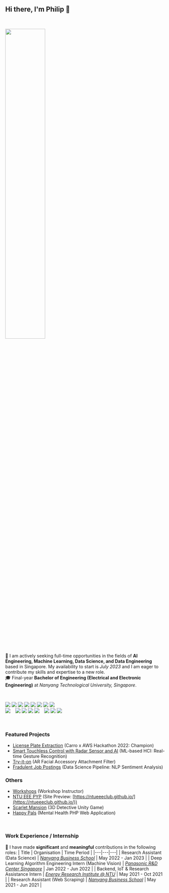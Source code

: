 ## Hi there, I'm Philip 👋 

<br>

<a href="https://www.linkedin.com/in/philip-lee-hann-yung-ab4503193/"><img src="https://img.shields.io/badge/LinkedIn-0077B5?style=for-the-badge&logo=linkedin&logoColor=white" height="50%"/></a>

🔭 I am actively seeking full-time opportunities in the fields of **AI Engineering, Machine Learning, Data Science, and Data Engineering** based in Singapore. My availability to start is *July 2023* and I am eager to contribute my skills and expertise to a new role.  
🎓 Final-year **Bachelor of Engineering (Electrical and Electronic Engineering)** at *Nanyang Technological University, Singapore*.

<br>

![](https://img.shields.io/badge/Python-FFD43B?style=for-the-badge&logo=python&logoColor=blue)
![](https://img.shields.io/badge/OpenCV-27338e?style=for-the-badge&logo=OpenCV&logoColor=white)
![](https://img.shields.io/badge/Numpy-777BB4?style=for-the-badge&logo=numpy&logoColor=white)
![](https://img.shields.io/badge/TensorFlow-FF6F00?style=for-the-badge&logo=TensorFlow&logoColor=white)
![](https://img.shields.io/badge/PyTorch-EE4C2C?style=for-the-badge&logo=PyTorch&logoColor=white)
![](https://img.shields.io/badge/Pandas-2C2D72?style=for-the-badge&logo=pandas&logoColor=white)
![](https://img.shields.io/badge/Jupyter-F37626.svg?&style=for-the-badge&logo=Jupyter&logoColor=white)
![](https://img.shields.io/badge/scikit_learn-F7931E?style=for-the-badge&logo=scikit-learn&logoColor=white)
<br>
![](https://img.shields.io/badge/C-00599C?style=for-the-badge&logo=c&logoColor=white)
&nbsp;&nbsp;
![](https://img.shields.io/badge/GIT-E44C30?style=for-the-badge&logo=git&logoColor=white)
![](https://img.shields.io/badge/Markdown-000000?style=for-the-badge&logo=markdown&logoColor=white)
![](https://img.shields.io/badge/Linux-FCC624?style=for-the-badge&logo=linux&logoColor=black)
![](https://img.shields.io/badge/Raspberry%20Pi-A22846?style=for-the-badge&logo=Raspberry%20Pi&logoColor=white)
&nbsp;&nbsp;
![](https://img.shields.io/badge/HTML5-E34F26?style=for-the-badge&logo=html5&logoColor=white)
![](https://img.shields.io/badge/JavaScript-323330?style=for-the-badge&logo=javascript&logoColor=F7DF1E)
![](https://img.shields.io/badge/CSS3-1572B6?style=for-the-badge&logo=css3&logoColor=white)

<br>

### Featured Projects
- [License Plate Extraction](https://github.com/leephilipx/license-plate-extraction) (Carro x AWS Hackathon 2022: Champion)
- [Smart Touchless Control with Radar Sensor and AI](https://github.com/leephilipx/smart-touchless-control-radar) (ML-based HCI: Real-time Gesture Recognition)
- [Try-it-on](https://github.com/leephilipx/AR-Filter-Shopee) (AR Facial Accessory Attachment Filter)
- [Fradulent Job Postings](https://github.com/leephilipx/Fraudulent-Job-Postings) (Data Science Pipeline: NLP Sentiment Analysis)

### Others
- [Workshops](https://github.com/leephilipx/workshops) (Workshop Instructor)
- [NTU EEE PYP](https://github.com/leephilipx/ntueeeclub.github.io) (Site Preview: [https://ntueeeclub.github.io/](https://ntueeeclub.github.io/))
- [Scarlet Mansion](https://github.com/leephilipx/scarlet-mansion) (3D Detective Unity Game)
- [Happy Pals](https://github.com/leephilipx/Happy-Pals) (Mental Health PHP Web Application)

<br>

### Work Experience / Internship
💼 I have made **significant** and **meaningful** contributions in the following roles:
| Title | Organisation | Time Period |
|---|---|---|
| Research Assistant (Data Science) | *[Nanyang Business School](https://www.ntu.edu.sg/research/research-careers/accelerating-creativity-and-excellence-(ace)/2nd-ace-call-awards#2call2)* | May 2022 - Jan 2023 |
| Deep Learning Algorithm Engineering Intern (Machine Vision) | *[Panasonic R&D Center Singapore](https://research.sg.panasonic.com/)* | Jan 2022 - Jun 2022 |
| Backend, IoT & Research Assistance Intern | *[Energy Research Institute @ NTU](http://www.a-fahren.com/)* | May 2021 - Oct 2021 |
| Research Assistant (Web Scraping) | *[Nanyang Business School](https://www.ntu.edu.sg/research/research-careers/accelerating-creativity-and-excellence-(ace)/2nd-ace-call-awards#2call2)* | May 2021 - Jun 2021 |


<!--
**leephilipx/leephilipx** is a ✨ _special_ ✨ repository because its `README.md` (this file) appears on your GitHub profile.

Here are some ideas to get you started:

- 🔭 I’m currently working on ...
- 🌱 I’m currently learning ...
- 👯 I’m looking to collaborate on ...
- 🤔 I’m looking for help with ...
- 💬 Ask me about ...
- 📫 How to reach me: ...
- 😄 Pronouns: ...
- ⚡ Fun fact: ...
-->
